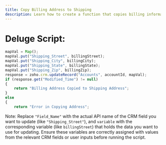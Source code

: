 ```yaml
---
title: Copy Billing Address to Shipping
description: Learn how to create a function that copies billing information to shipping and vice versa
---
```

# Deluge Script:

```javascript
mapVal = Map();
mapVal.put("Shipping_Street", billingStreet);
mapVal.put("Shipping_City", billingCity);
mapVal.put("Shipping_State", billingState);
mapVal.put("Shipping_Zip", billingZip);
response = zoho.crm.updateRecord("Accounts", accountId, mapVal);
if (response.get("Modified_Time") != null)
{
    return "Billing Address Copied to Shipping Address";
}
else
{
    return "Error in Copying Address";
```
Note: Replace `"Field_Name"` with the actual API name of the CRM field you want to update (like `"Shipping_Street"`), and `variable` with the corresponding variable (like `billingStreet`) that holds the data you want to use for updating. Ensure these variables are correctly assigned with values from the relevant CRM fields or user inputs before running the script.

